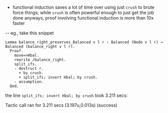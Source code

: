 - functional induction saves a lot of time over using just `crush` to brute force things;
  while `crush` is often powerful enough to just get the job done anyways, proof involving functional induction
  is more than 10x faster

-- eg., take this snippet
```coq
Lemma balance_right_preserves_Balanced v l r : Balanced (Node v l r) → Balanced (balance_right v l r).
  Proof.
    move=>Hbal.
    rewrite /balance_right.
    split_ifs.
    - destruct r.
      + by crush.
      + split_ifs; invert Hbal; by crush.
    - assumption.
  Qed.
```

the line `split_ifs; invert Hbal; by crush` took 3.211 secs:

  Tactic call ran for 3.211 secs (3.197u,0.013s) (success)
